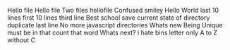 Hello file
Hello file
Two files
hellofile
Confused smiley
Hello World
last 10 lines
first 10 lines
third line
Best school
save current state of directory
duplicate last line
No more javascript
directories
Whats new
Being Unique
must be in that
count that word
Whats next?
i hate bins
letter only
A to Z
without C
